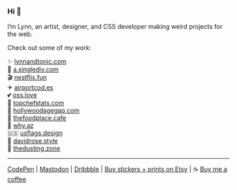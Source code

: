 ### Hi 👋

I’m Lynn, an artist, designer, and CSS developer making weird projects for the web.

Check out some of my work:

✨ [lynnandtonic.com](https://lynnandtonic.com) <br>
🎨 [a.singlediv.com](https://a.singlediv.com) <br>
🎬 [nestflix.fun](https://nestflix.fun) <br>
✈ [airportcod.es](https://airportcod.es) <br>
💕 [oss.love](https://oss.love) <br>
🔪 [topchefstats.com](https://topchefstats.com) <br>
🎥 [hollywoodagegap.com](https://hollywoodagegap.com) <br>
🍤 [thefoodplace.cafe](https://thefoodplace.cafe) <br>
🌵 [why.az](https://why.az) <br>
🇺🇸 [usflags.design](https://usflags.design) <br>
👕 [davidrose.style](https://davidrose.style) <br>
🧹 [thedusting.zone](https://thedusting.zone)

----

[CodePen](https://codepen.io/lynnandtonic) | [Mastodon](https://front-end.social/@lynnandtonic) | [Dribbble](https://dribbble.com/lynnandtonic) | [Buy stickers + prints on Etsy](https://www.etsy.com/shop/lynnandtonic) | ☕ [Buy me a coffee](https://www.buymeacoffee.com/lynnandtonic)
